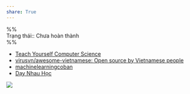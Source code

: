 ```yaml
---  
share: True  
---  
```

%%  
Trạng thái:: Chưa hoàn thành  
%%  
  
- [Teach Yourself Computer Science](https://teachyourselfcs.com/)  
- [virusvn/awesome-vietnamese: Open source by Vietnamese people](https://github.com/virusvn/awesome-vietnamese "virusvn/awesome-vietnamese: Open source by Vietnamese people")  
- [machinelearningcoban](https://machinelearningcoban.com)  
- [Dạy Nhau Học](https://daynhauhoc.com/)  
  
![](https://youtu.be/i4MneyaJPG4)